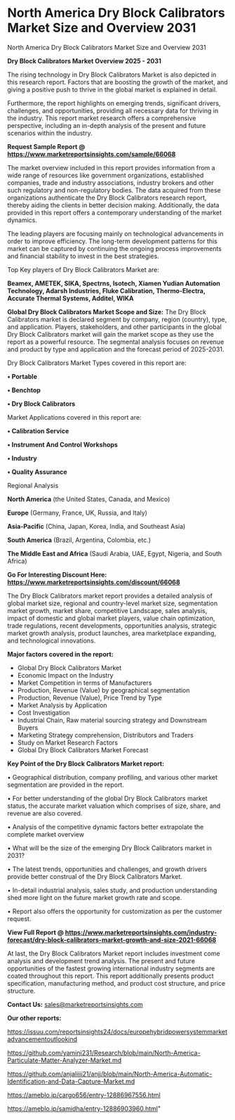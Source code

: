 # North America Dry Block Calibrators Market Size and Overview 2031
North America Dry Block Calibrators Market Size and Overview 2031

<Strong> Dry Block Calibrators Market Overview 2025 - 2031</strong>

The rising technology in Dry Block Calibrators Market is also depicted in this research report. Factors that are boosting the growth of the market, and giving a positive push to thrive in the global market is explained in detail.

Furthermore, the report highlights on emerging trends, significant drivers, challenges, and opportunities, providing all necessary data for thriving in the industry. This report market research offers a comprehensive perspective, including an in-depth analysis of the present and future scenarios within the industry.

<strong>Request Sample Report @ <a href=https://www.marketreportsinsights.com/sample/66068>https://www.marketreportsinsights.com/sample/66068</a></strong>

The market overview included in this report provides information from a wide range of resources like government organizations, established companies, trade and industry associations, industry brokers and other such regulatory and non-regulatory bodies. The data acquired from these organizations authenticate the Dry Block Calibrators research report, thereby aiding the clients in better decision making. Additionally, the data provided in this report offers a contemporary understanding of the market dynamics.

The leading players are focusing mainly on technological advancements in order to improve efficiency. The long-term development patterns for this market can be captured by continuing the ongoing process improvements and financial stability to invest in the best strategies.

Top Key players of Dry Block Calibrators Market are:

<strong>Beamex, AMETEK, SIKA, Spectrns, Isotech, Xiamen Yudian Automation Technology, Adarsh Industries, Fluke Calibration, Thermo-Electra, Accurate Thermal Systems, Additel, WIKA</strong>

<strong><b>Global Dry Block Calibrators Market Scope and Size:</b></strong>
The Dry Block Calibrators market is declared segment by company, region (country), type, and application. Players, stakeholders, and other participants in the global Dry Block Calibrators market will gain the market scope as they use the report as a powerful resource. The segmental analysis focuses on revenue and product by type and application and the forecast period of 2025-2031.

Dry Block Calibrators Market Types covered in this report are:

<strong>• Portable

• Benchtop

• Dry Block Calibrators</strong>

Market Applications covered in this report are:

<strong>• Calibration Service

• Instrument And Control Workshops

• Industry

• Quality Assurance</strong> 

Regional Analysis

<strong>North America</strong> (the United States, Canada, and Mexico)

<strong>Europe</strong> (Germany, France, UK, Russia, and Italy)

<strong>Asia-Pacific</strong> (China, Japan, Korea, India, and Southeast Asia)

<strong>South America</strong> (Brazil, Argentina, Colombia, etc.)

<strong>The Middle East and Africa</strong> (Saudi Arabia, UAE, Egypt, Nigeria, and South Africa)

<strong>Go For Interesting Discount Here: <a href=https://www.marketreportsinsights.com/discount/66068>https://www.marketreportsinsights.com/discount/66068</a></strong>

The Dry Block Calibrators market report provides a detailed analysis of global market size, regional and country-level market size, segmentation market growth, market share, competitive Landscape, sales analysis, impact of domestic and global market players, value chain optimization, trade regulations, recent developments, opportunities analysis, strategic market growth analysis, product launches, area marketplace expanding, and technological innovations.

<strong><b>Major factors covered in the report:</b></strong>
<ul>
  <li>Global Dry Block Calibrators Market </li>
  <li>Economic Impact on the Industry</li>
  <li>Market Competition in terms of Manufacturers</li>
  <li>Production, Revenue (Value) by geographical segmentation</li>
  <li>Production, Revenue (Value), Price Trend by Type</li>
  <li>Market Analysis by Application</li>
  <li>Cost Investigation</li>
  <li>Industrial Chain, Raw material sourcing strategy and Downstream Buyers</li>
  <li>Marketing Strategy comprehension, Distributors and Traders</li>
  <li>Study on Market Research Factors</li>
  <li>Global Dry Block Calibrators Market Forecast</li>
</ul>

<strong><b>Key Point of the Dry Block Calibrators Market report:</b></strong>

• Geographical distribution, company profiling, and various other market segmentation are provided in the report.

• For better understanding of the global Dry Block Calibrators market status, the accurate market valuation which comprises of size, share, and revenue are also covered.

• Analysis of the competitive dynamic factors better extrapolate the complete market overview

• What will be the size of the emerging Dry Block Calibrators market in 2031?

• The latest trends, opportunities and challenges, and growth drivers provide better construal of the Dry Block Calibrators Market.

• In-detail industrial analysis, sales study, and production understanding shed more light on the future market growth rate and scope.

• Report also offers the opportunity for customization as per the customer request.

<strong><b>View Full Report @ <a href=https://www.marketreportsinsights.com/industry-forecast/dry-block-calibrators-market-growth-and-size-2021-66068>https://www.marketreportsinsights.com/industry-forecast/dry-block-calibrators-market-growth-and-size-2021-66068</a></b></strong>


At last, the Dry Block Calibrators Market report includes investment come analysis and development trend analysis. The present and future opportunities of the fastest growing international industry segments are coated throughout this report. This report additionally presents product specification, manufacturing method, and product cost structure, and price structure.

<strong>Contact Us:</strong>
sales@marketreportsinsights.com

<strong>Our other reports:</strong>

<a href=https://issuu.com/reportsinsights24/docs/europehybridpowersystemmarketadvancementoutlookind>https://issuu.com/reportsinsights24/docs/europehybridpowersystemmarketadvancementoutlookind</a>

<a href=https://github.com/yamini231/Research/blob/main/North-America-Particulate-Matter-Analyzer-Market.md>https://github.com/yamini231/Research/blob/main/North-America-Particulate-Matter-Analyzer-Market.md</a>

<a href=https://github.com/anjaliiii21/anjj/blob/main/North-America-Automatic-Identification-and-Data-Capture-Market.md>https://github.com/anjaliiii21/anjj/blob/main/North-America-Automatic-Identification-and-Data-Capture-Market.md</a>

<a href=https://ameblo.jp/cargo656/entry-12886967556.html>https://ameblo.jp/cargo656/entry-12886967556.html</a>

<a href=https://ameblo.jp/samidha/entry-12886903960.html>https://ameblo.jp/samidha/entry-12886903960.html</a>"
